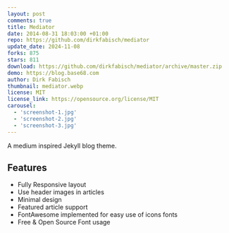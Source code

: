 ```yaml
---
layout: post
comments: true
title: Mediator
date: 2014-08-31 18:03:00 +01:00
repo: https://github.com/dirkfabisch/mediator
update_date: 2024-11-08
forks: 875
stars: 811
download: https://github.com/dirkfabisch/mediator/archive/master.zip
demo: https://blog.base68.com
author: Dirk Fabisch
thumbnail: mediator.webp
license: MIT
license_link: https://opensource.org/license/MIT
carousel:
  - 'screenshot-1.jpg'
  - 'screenshot-2.jpg'
  - 'screenshot-3.jpg'
---
```


A medium inspired Jekyll blog theme.

## Features

* Fully Responsive layout
* Use header images in articles
* Minimal design
* Featured article support
* FontAwesome implemented for easy use of icons fonts
* Free & Open Source Font usage
